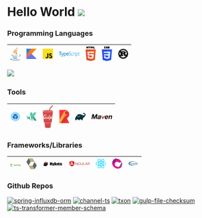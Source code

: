 # Hello World <img src="https://media.giphy.com/media/WUlplcMpOCEmTGBtBW/giphy.gif" width="30">

### Programming Languages

| <img src="./assets/languages/java.svg" width="24"> | <img src="./assets/languages/kotlin.svg" width="24"> | <img src="./assets/languages/javascript.svg" width="24"> | <img src="./assets/languages/typescript.svg" width="48"> | <img src="./assets/languages/html-5.svg" width="24"> | <img src="./assets/languages/css-3.svg" width="24"> | <img src="./assets/languages/rust.svg" width="24"> |
|--|--|--|--|--| -- | -- |

<p>
    <img src="https://github-readme-stats.vercel.app/api/top-langs/?username=y1j2x34&layout=compact&theme=light"></img>
</p>

### Tools

| <img src="./assets/tools/webpack.svg" width="24"> | <img src="./assets/tools/karma.svg" width="24"> | <img src="./assets/tools/gulp.svg" width="24"> |<img src="./assets/tools/rollupjs.svg" width="24"> |<img src="./assets/tools/gradle.svg" width="24"> |<img src="./assets/tools/maven.svg" width="48"> |
|--|--|--|--|--|--|

### Frameworks/Libraries

| <img src="./assets/frameworks/spring.svg" width="24"> |<img src="./assets/frameworks/hibernate.svg" width="24"> |<img src="./assets/frameworks/mybatis-logo.png" width="48"> |<img src="./assets/frameworks/angular.svg" width="48"> |<img src="./assets/frameworks/react.svg" width="24"> |<img src="./assets/frameworks/reactivex.svg" width="24"> | <img src="./assets/frameworks/opengl-1.svg" width="24"> |
|--|--|--|--|--|--|--|

### Github Repos

[![spring-influxdb-orm](https://github-readme-stats.vercel.app/api/pin/?username=y1j2x34&repo=spring-influxdb-orm&show_owner=true)](https://github.com/y1j2x34/spring-influxdb-orm)
[![channel-ts](https://github-readme-stats.vercel.app/api/pin/?username=y1j2x34&repo=tschannel&show_owner=true)](https://github.com/y1j2x34/tschannel)
[![txon](https://github-readme-stats.vercel.app/api/pin/?username=y1j2x34&repo=txon&show_owner=true)](https://github.com/y1j2x34/txon)
[![gulp-file-checksum](https://github-readme-stats.vercel.app/api/pin/?username=y1j2x34&repo=gulp-file-checksum&show_owner=true)](https://github.com/y1j2x34/gulp-file-checksum)
[![ts-transformer-member-schema](https://github-readme-stats.vercel.app/api/pin/?username=y1j2x34&repo=ts-transformer-member-schema&show_owner=true)](https://github.com/y1j2x34/ts-transformer-member-schema)
